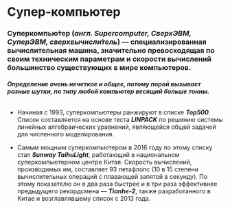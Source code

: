 # Супер-компьютер
### Суперкомпью́тер (*__англ. Supercomputer, СверхЭВМ, СуперЭВМ, сверхвычисли́тель__*) — специализированная вычислительная машина, значительно превосходящая по своим техническим параметрам и скорости вычислений большинство существующих в мире компьютеров.

###### *__Определение очень нечеткое и общее, потому порой вызывает разные шутки, по типу любой компьютер весящий больше тонны.__*

+ Начиная с 1993, суперкомпьютеры ранжируют в списке *__Top500__*. Список составляется на основе теста *__LINPACK__* по решению системы линейных алгебраических уравнений, являющейся общей задачей для численного моделирования.

+ Самым мощным суперкомпьютером в 2016 году по этому списку стал *__Sunway TaihuLight__*, работающий в национальном суперкомпьютерном центре Китая. Скорость вычислений, производимых им, составляет 93 петафлопс (10 в 15 степени вычислительных операций с плавающей запятой в секунду). По этому показателю он в два раза быстрее и в три раза эффективнее предыдущего рекордсмена — *__Tianhe-2__*, также разработанного в Китае и возглавлявшему список с 2013 года.
